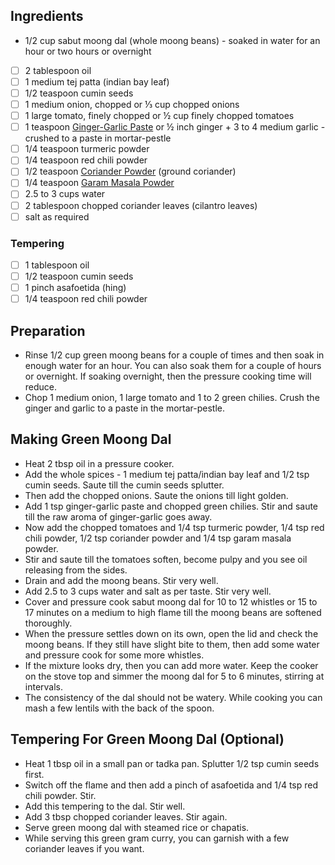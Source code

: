 ## Ingredients
- 1/2 cup sabut moong dal (whole moong beans) - soaked in water for an hour or two hours or overnight
- [ ] 2 tablespoon oil
- [ ] 1 medium tej patta (indian bay leaf)
- [ ] 1/2 teaspoon cumin seeds
- [ ] 1 medium onion, chopped or ⅓ cup chopped onions
- [ ] 1 large tomato, finely chopped or ½ cup finely chopped tomatoes
- [ ] 1 teaspoon [Ginger-Garlic Paste](https://www.vegrecipesofindia.com/ginger-garlic-paste-recipe/) or ½ inch ginger + 3 to 4 medium garlic - crushed to a paste in mortar-pestle
- [ ] 1/4 teaspoon turmeric powder
- [ ] 1/4 teaspoon red chili powder
- [ ] 1/2 teaspoon [Coriander Powder](https://www.vegrecipesofindia.com/how-to-make-coriander-powder-dhania-powder/) (ground coriander)
- [ ] 1/4 teaspoon [Garam Masala Powder](https://www.vegrecipesofindia.com/garam-masala-recipe-garam-masala-powder/)
- [ ] 2.5 to 3 cups water
- [ ] 2 tablespoon chopped coriander leaves (cilantro leaves)
- [ ] salt as required

### Tempering
- [ ] 1 tablespoon oil
- [ ] 1/2 teaspoon cumin seeds
- [ ] 1 pinch asafoetida (hing)
- [ ] 1/4 teaspoon red chili powder

## Preparation

- Rinse 1/2 cup green moong beans for a couple of times and then soak in enough water for an hour. You can also soak them for a couple of hours or overnight. If soaking overnight, then the pressure cooking time will reduce.
- Chop 1 medium onion, 1 large tomato and 1 to 2 green chilies. Crush the ginger and garlic to a paste in the mortar-pestle.

## Making Green Moong Dal

- Heat 2 tbsp oil in a pressure cooker.
- Add the whole spices - 1 medium tej patta/indian bay leaf and 1/2 tsp cumin seeds. Saute till the cumin seeds splutter.
- Then add the chopped onions. Saute the onions till light golden.
- Add 1 tsp ginger-garlic paste and chopped green chilies. Stir and saute till the raw aroma of ginger-garlic goes away.
- Now add the chopped tomatoes and 1/4 tsp turmeric powder, 1/4 tsp red chili powder, 1/2 tsp coriander powder and 1/4 tsp garam masala powder.
- Stir and saute till the tomatoes soften, become pulpy and you see oil releasing from the sides.
- Drain and add the moong beans. Stir very well.
- Add 2.5 to 3 cups water and salt as per taste. Stir very well.
- Cover and pressure cook sabut moong dal for 10 to 12 whistles or 15 to 17 minutes on a medium to high flame till the moong beans are softened thoroughly.
- When the pressure settles down on its own, open the lid and check the moong beans. If they still have slight bite to them, then add some water and pressure cook for some more whistles.
- If the mixture looks dry, then you can add more water. Keep the cooker on the stove top and simmer the moong dal for 5 to 6 minutes, stirring at intervals.
- The consistency of the dal should not be watery. While cooking you can mash a few lentils with the back of the spoon.

## Tempering For Green Moong Dal (Optional)
- Heat 1 tbsp oil in a small pan or tadka pan. Splutter 1/2 tsp cumin seeds first.
- Switch off the flame and then add a pinch of asafoetida and 1/4 tsp red chili powder. Stir.
- Add this tempering to the dal. Stir well.
- Add 3 tbsp chopped coriander leaves. Stir again.
- Serve green moong dal with steamed rice or chapatis.
- While serving this green gram curry, you can garnish with a few coriander leaves if you want.
